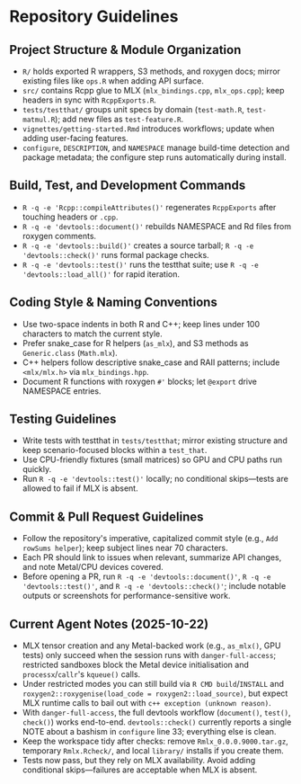 # Repository Guidelines

## Project Structure & Module Organization
- `R/` holds exported R wrappers, S3 methods, and roxygen docs; mirror existing files like `ops.R` when adding API surface.
- `src/` contains Rcpp glue to MLX (`mlx_bindings.cpp`, `mlx_ops.cpp`); keep headers in sync with `RcppExports.R`.
- `tests/testthat/` groups unit specs by domain (`test-math.R`, `test-matmul.R`); add new files as `test-feature.R`.
- `vignettes/getting-started.Rmd` introduces workflows; update when adding user-facing features.
- `configure`, `DESCRIPTION`, and `NAMESPACE` manage build-time detection and package metadata; the configure step runs automatically during install.

## Build, Test, and Development Commands
- `R -q -e 'Rcpp::compileAttributes()'` regenerates `RcppExports` after touching headers or `.cpp`.
- `R -q -e 'devtools::document()'` rebuilds NAMESPACE and Rd files from roxygen comments.
- `R -q -e 'devtools::build()'` creates a source tarball; `R -q -e 'devtools::check()'` runs formal package checks.
- `R -q -e 'devtools::test()'` runs the testthat suite; use `R -q -e 'devtools::load_all()'` for rapid iteration.

## Coding Style & Naming Conventions
- Use two-space indents in both R and C++; keep lines under 100 characters to match the current style.
- Prefer snake_case for R helpers (`as_mlx`), and S3 methods as `Generic.class` (`Math.mlx`).
- C++ helpers follow descriptive snake_case and RAII patterns; include `<mlx/mlx.h>` via `mlx_bindings.hpp`.
- Document R functions with roxygen `#'` blocks; let `@export` drive NAMESPACE entries.

## Testing Guidelines
- Write tests with testthat in `tests/testthat`; mirror existing structure and keep scenario-focused blocks within a `test_that`.
- Use CPU-friendly fixtures (small matrices) so GPU and CPU paths run quickly.
- Run `R -q -e 'devtools::test()'` locally; no conditional skips—tests are allowed to fail if MLX is absent.

## Commit & Pull Request Guidelines
- Follow the repository's imperative, capitalized commit style (e.g., `Add rowSums helper`); keep subject lines near 70 characters.
- Each PR should link to issues when relevant, summarize API changes, and note Metal/CPU devices covered.
- Before opening a PR, run `R -q -e 'devtools::document()'`, `R -q -e 'devtools::test()'`, and `R -q -e 'devtools::check()'`; include notable outputs or screenshots for performance-sensitive work.

## Current Agent Notes (2025-10-22)
- MLX tensor creation and any Metal-backed work (e.g., `as_mlx()`, GPU tests) only succeed when the session runs with `danger-full-access`; restricted sandboxes block the Metal device initialisation and `processx`/`callr`'s `kqueue()` calls.
- Under restricted modes you can still build via `R CMD build`/`INSTALL` and `roxygen2::roxygenise(load_code = roxygen2::load_source)`, but expect MLX runtime calls to bail out with `c++ exception (unknown reason)`.
- With `danger-full-access`, the full devtools workflow (`document()`, `test()`, `check()`) works end-to-end. `devtools::check()` currently reports a single NOTE about a bashism in `configure` line 33; everything else is clean.
- Keep the workspace tidy after checks: remove `Rmlx_0.0.0.9000.tar.gz`, temporary `Rmlx.Rcheck/`, and local `library/` installs if you create them.
- Tests now pass, but they rely on MLX availability. Avoid adding conditional skips—failures are acceptable when MLX is absent.
